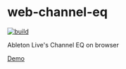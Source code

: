 # web-channel-eq

[![build](https://github.com/mosmeh/web-channel-eq/workflows/build/badge.svg)](https://github.com/mosmeh/web-channel-eq/actions)

Ableton Live's Channel EQ on browser

[Demo](https://mosmeh.github.io/web-channel-eq/)
